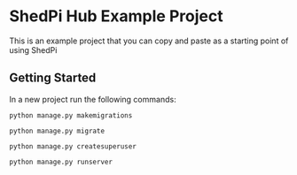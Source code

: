 # ShedPi Hub Example Project

This is an example project that you can copy and paste as a starting point of using ShedPi

## Getting Started

In a new project run the following commands:

```shell
python manage.py makemigrations
```

```shell
python manage.py migrate
```

```shell
python manage.py createsuperuser
```

```shell
python manage.py runserver
```
